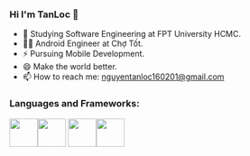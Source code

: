 ### Hi I'm TanLoc 👋

<!-- <img title="" src="https://icons-for-free.com/iconfiles/png/512/super+thor+wings+icon-1320166699905266736.png" alt="Alt Text" width="150" data-align="inline"> -->

- 🌱 Studying Software Engineering at FPT University HCMC.
- 🧑‍💻 Android Engineer at Chợ Tốt.
- ⚡ Pursuing Mobile Development.
- 😄 Make the world better.
- 📫 How to reach me: nguyentanloc160201@gmail.com

<h3 align="left">Languages and Frameworks:</h3>

<img height=50 src="https://cdn.jsdelivr.net/gh/devicons/devicon/icons/java/java-original.svg"/><img height=50 src="https://cdn.jsdelivr.net/gh/devicons/devicon/icons/kotlin/kotlin-original.svg" /> <img height=50 src="https://cdn.jsdelivr.net/gh/devicons/devicon/icons/android/android-original.svg" /><img height=50 src="https://www.svgrepo.com/show/303229/microsoft-sql-server-logo.svg" />

